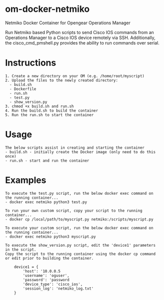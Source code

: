 # om-docker-netmiko
Netmiko Docker Container for Opengear Operations Manager

Run Netmiko based Python scripts to send Cisco IOS commands from an Operations Manager to a Cisco IOS device remotely via SSH. Additionally, the cisco_cmd_pmshell.py provides the ability to run commands over serial.

# Instructions
```
1. Create a new directory on your OM (e.g. /home/root/myscript)
2. Upload the files to the newly created directory:
  - build.sh
  - Dockerfile
  - run.sh
  - test.py
  - show_version.py
3. chmod +x build.sh and run.sh
4. Run the build.sh to build the container
5. Run the run.sh to start the container
```

# Usage
```
The below scripts assist in creating and starting the container
- build.sh - initially create the Docker image (only need to do this once)
- run.sh - start and run the container
```
# Examples
```
To execute the test.py script, run the below docker exec command on the running container...
- docker exec netmiko python3 test.py
```
  ```
  To run your own custom script, copy your script to the running container...
  - docker cp /local/path/to/myscript.py netmiko:/scripts/myscript.py

  To execute your custom script, run the below docker exec command on the running container...
  - docker exec netmiko python3 myscript.py
  ```
```
To execute the show_version.py script, edit the 'device1' parameters in the script. 
Copy the script to the running container using the docker cp command or edit prior to building the container.
    
    device1 = {
        'host': '10.0.0.5
        'username': 'oguser',
        'password': 'password
        'device_type': 'cisco_ios',
        'session_log': 'netmiko_log.txt'
    }   
```
